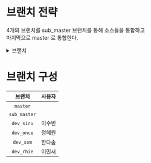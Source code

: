 # 브랜치 전략
4개의 브랜치를 sub_master 브랜치를 통해 소스들을 통합하고<br>
마지막으로 master 로 통합한다.

<details>
<summary>브랜치</summary>
<div markdown="1">

- master
    - sub_master
      - dev1
      - dev2
      - dev3
      - dev4

<img src="./md_imgs/branch_strategy.png" height="400" width="500" title="branch_strategy">
</div>
</details>

# 브랜치 구성
|브랜치|사용자|
|:---:|:---:|
|`master`||
|`sub_master`||
|`dev_siru`|이수빈|
|`dev_once`|정혜원|
|`dev_som` |한다솜|
|`dev_rhie`|이민서|

